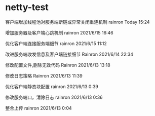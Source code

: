 # netty-test

客户端增加线程池对服务端断链或异常关闭重连机制 rainron Today 15:24

增加服务器及客户端心跳机制 rainron 2021/6/15 16:46

优化客户端连接服务端细节 rainron 2021/6/15 11:12

改进服务端收发信息及客户端链接细节 Rainron 2021/6/14 22:34

修改配置文件,删除无效代码 Rainron 2021/6/13 13:18

修改日志策略 Rainron 2021/6/13 11:39

优化客户端静态块配置 rainron 2021/6/13 0:39

修改服务端口，清除日志 rainron 2021/6/13 0:36

整合上传 rainron 2021/6/13 0:04
